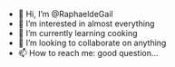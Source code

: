- 👋 Hi, I’m @RaphaeldeGail
- 👀 I’m interested in almost everything
- 🌱 I’m currently learning cooking
- 💞️ I’m looking to collaborate on anything
- 📫 How to reach me: good question...

<!---
RaphaeldeGail/RaphaeldeGail is a ✨ special ✨ repository because its `README.md` (this file) appears on your GitHub profile.
You can click the Preview link to take a look at your changes.
--->
